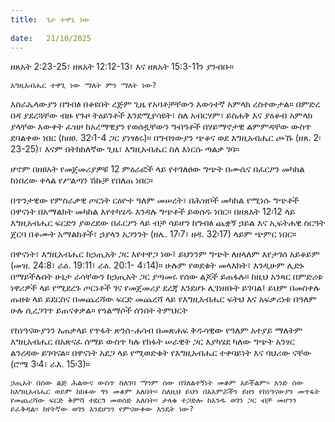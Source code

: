 ```yaml
---
title:  ጌታ ተዋጊ ነው
 
date:   21/10/2025
---
```


ዘጸአት 2:23-25፣ ዘጸአት 12:12-13፣ እና ዘጸአት 15:3-11ን ያንብቡ።

`እግዚአብሔር ተዋጊ ነው ማለት ምን ማለት ነው?
`


እስራኤላውያን በግብፅ በቆዩበት ረጅም ጊዜ የአባቶቻቸውን እውነተኛ አምላክ ረስተውታል። በምድረ በዳ ያደረጓቸው ብዙ የጉዞ ትዕይንቶች እንደሚያሳዩት፣ ስለ አብርሃም፣ ይስሐቅ እና ያዕቆብ አምላክ ያላቸው እውቀት ፈዝዞ ከአረማዊያን የወሰዷቸውን ግብዓቶች በሃይማኖታዊ ልምምዳቸው ውስጥ ደባልቀው ነበር (ከዘፀ. 32፡1-4 ጋር ያነፃፅሩ)። በግብፃውያን ጭቆና ወደ እግዚአብሔር ጮኹ (ዘጸ. 2፡23-25)፣ እናም በትክክለኛው ጊዜ፣ እግዚአብሔር ስለ እነርሱ ጣልቃ ገባ።

ሆኖም በዘፀአት የመጀመሪያዎቹ 12 ምዕራፎች ላይ የተገለፀው ግጭት በሙሴና በፈርዖን መካከል ከነበረው ቀላል የሥልጣን ሽኩቻ የበለጠ ነበር።

በጥንታዊው የምስራቃዊ ጦርነት ርዕዮተ ዓለም መሠረት፣ በሕዝቦች መካከል የሚነሱ ግጭቶች በዋናነት በአማልክት መካከል እየተካሄዱ እንዳሉ ግጭቶች ይወሰዱ ነበር። በዘጸአት 12፡12 ላይ እግዚአብሔር ፍርድን ያወረደው በፈርዖን ላይ ብቻ ሳይሆን ከግብፅ ጨቋኝ ኃይል እና ኢፍትሐዊ ስርዓት ጀርባ በቆሙት አማልክቶች፣ ኃያላን አጋንንት (ዘሌ. 17፡7፣ ዘዳ. 32፡17) ላይም ጭምር ነበር።

በዋናነት፣ እግዚአብሔር ከኃጢአት ጋር እየተዋጋ ነው፤ ይህንንም ግጭት ለዘላለም እየታገሰ አይቆይም (መዝ. 24:8፣ ራዕ. 19:11፣ ራዕ. 20:1- 4፣14)። ሁሉም የወደቁት መላእክት፣ እንዲሁም ሊድኑ በማይችሉበት ሁኔታ ራሳቸውን ከኃጢአት ጋር ያጣመሩ የሰው ልጆች ይጠፋሉ። ከዚህ አንጻር በምድሪቱ ነዋሪዎች ላይ የሚደረጉ ጦርነቶች ገና የመጀመሪያ ደረጃ እንደሆኑ ሊገነዘቡት ይገባል፤ ይህም በመስቀሉ ጡዘቱ ላይ ይደርስና በመጨረሻው ፍርድ መጨረሻ ላይ የእግዚአብሔር ፍትህ እና አፍቃሪነቱ በዓለም ሁሉ ሲረጋገጥ ይጠናቀቃል። የጎልማሶች ሰንበት ትምህርት

የከነዓናውያንን አጠቃላይ የጥፋት ጽንሰ-ሐሳብ በመጽሐፍ ቅዱሳዊው የዓለም አተያይ ማለትም እግዚአብሔር በአጽናፈ ሰማይ ውስጥ ካሉ የክፋት ሠራዊት ጋር እያካሄደ ካለው ግጭት አንፃር ልንረዳው ይገባናል። በዋናነት አደጋ ላይ የሚወድቁት የእግዚአብሔር ተቀባይነት እና ባህሪው ናቸው (ሮሜ 3፡4፣ ራእ. 15፡3)።

`ኃጢአት በሰው ልጅ ሕልውና ውስጥ ስለገባ ማንም ሰው በገለልተኝነት መቆም አይችልም። አንድ ሰው ከእግዚአብሔር ወይም ከክፉው ጎን መቆም አለበት። ስለዚህ ይህን በአእምሯችን ይዘን የከነዓናውያን መጥፋት የመጨረሻው ፍርድ ቅምሻ ተደርጎ መወሰድ አለበት። ታላቁ ተጋድሎ ከአንዱ ወገን ጋር ብቻ መሆንን ይፈቅዳል። ከየትኛው ወገን እንደሆንን የምናውቀው እንዴት ነው?`